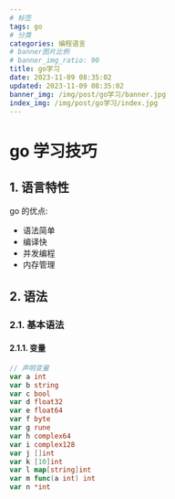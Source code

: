 ```yaml
---
# 标签
tags: go
# 分类
categories: 编程语言
# banner图片比例
# banner_img_ratio: 90
title: go学习
date: 2023-11-09 08:35:02
updated: 2023-11-09 08:35:02
banner_img: /img/post/go学习/banner.jpg
index_img: /img/post/go学习/index.jpg
---
```


# go 学习技巧

## 1. 语言特性

go 的优点:

- 语法简单
- 编译快
- 并发编程
- 内存管理

## 2. 语法

### 2.1. 基本语法

#### 2.1.1. 变量

```go
// 声明变量
var a int
var b string
var c bool
var d float32
var e float64
var f byte
var g rune
var h complex64
var i complex128
var j []int
var k [10]int
var l map[string]int
var m func(a int) int
var n *int
```
